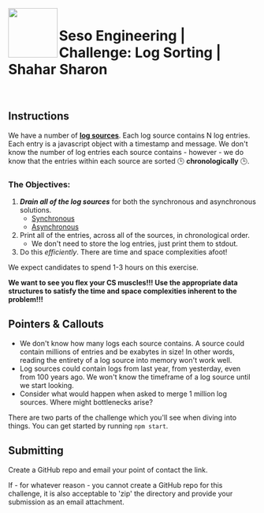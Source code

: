 <img align="left" width="100px" height="100px" src="/assets/seso-eng-logo.png">

# Seso Engineering | Challenge: Log Sorting | Shahar Sharon

<br>

## Instructions

We have a number of [**log sources**](https://github.com/sesolabor/coding-challenge/blob/master/lib/log-source.js). Each log source contains N log entries. Each entry is a javascript object with a timestamp and message. We don't know the number of log entries each source contains - however - we do know that the entries within each source are sorted 🕒 **chronologically** 🕒.

### The Objectives:

1. **_Drain all of the log sources_** for both the synchronous and asynchronous solutions.
   - [Synchronous](https://github.com/sesolabor/coding-challenge/blob/31313e303c53cebb96fa02f3aab473dd011e1d16/lib/log-source.js#L37)
   - [Asynchronous](https://github.com/sesolabor/coding-challenge/blob/31313e303c53cebb96fa02f3aab473dd011e1d16/lib/log-source.js#L45)
1. Print all of the entries, across all of the sources, in chronological order.
   - We don't need to store the log entries, just print them to stdout.
1. Do this _efficiently_. There are time and space complexities afoot!

We expect candidates to spend 1-3 hours on this exercise.

**We want to see you flex your CS muscles!!! Use the appropriate data structures to satisfy the time and space complexities inherent to the problem!!!**

## Pointers & Callouts

- We don't know how many logs each source contains. A source could contain millions of entries and be exabytes in size! In other words, reading the entirety of a log source into memory won't work well.
- Log sources could contain logs from last year, from yesterday, even from 100 years ago. We won't know the timeframe of a log source until we start looking.
- Consider what would happen when asked to merge 1 million log sources. Where might bottlenecks arise?

There are two parts of the challenge which you'll see when diving into things. You can get started by running `npm start`.

## Submitting

Create a GitHub repo and email your point of contact the link.

If - for whatever reason - you cannot create a GitHub repo for this challenge, it is also acceptable to 'zip' the directory and provide your submission as an email attachment.
